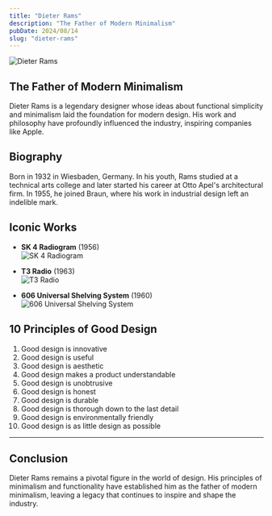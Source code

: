 ```yaml
---
title: "Dieter Rams"
description: "The Father of Modern Minimalism"
pubDate: 2024/08/14
slug: "dieter-rams"
---
```


![Dieter Rams](/articles/dieter-rams.jpg)

## The Father of Modern Minimalism

Dieter Rams is a legendary designer whose ideas about functional simplicity and minimalism laid the foundation for modern design. His work and philosophy have profoundly influenced the industry, inspiring companies like Apple.

## Biography

Born in 1932 in Wiesbaden, Germany. In his youth, Rams studied at a technical arts college and later started his career at Otto Apel's architectural firm. In 1955, he joined Braun, where his work in industrial design left an indelible mark.

## Iconic Works

-   **SK 4 Radiogram** (1956)  
    ![SK 4 Radiogram](/articles/sk4-radiogram.jpg)

-   **T3 Radio** (1963)  
    ![T3 Radio](/articles/t3-radio.jpg)

-   **606 Universal Shelving System** (1960)  
    ![606 Universal Shelving System](/articles/606-universal-shelving-system.jpg)

## 10 Principles of Good Design

1. Good design is innovative
2. Good design is useful
3. Good design is aesthetic
4. Good design makes a product understandable
5. Good design is unobtrusive
6. Good design is honest
7. Good design is durable
8. Good design is thorough down to the last detail
9. Good design is environmentally friendly
10. Good design is as little design as possible

---

## Conclusion

Dieter Rams remains a pivotal figure in the world of design. His principles of minimalism and functionality have established him as the father of modern minimalism, leaving a legacy that continues to inspire and shape the industry.
